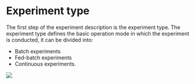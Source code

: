 # Experiment type

The first step of the experiment description is the experiment type. The experiment type defines the basic operation mode in which the experiment is conducted, it can be divided into:

- Batch experiments
- Fed-batch experiments
- Continuous experiments.

<img src="assets/exp-type.svg"/>







